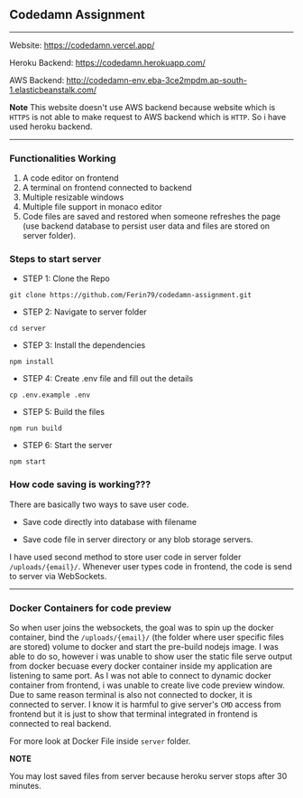 ## Codedamn Assignment

---

Website: https://codedamn.vercel.app/

Heroku Backend: https://codedamn.herokuapp.com/

AWS Backend: http://codedamn-env.eba-3ce2mpdm.ap-south-1.elasticbeanstalk.com/

**Note**
This website doesn't use AWS backend because website which is `HTTPS` is not able to make request to AWS backend which is `HTTP`. So i have used heroku backend.

---

### Functionalities Working

1. A code editor on frontend
2. A terminal on frontend connected to backend
3. Multiple resizable windows
4. Multiple file support in monaco editor
5. Code files are saved and restored when someone refreshes the page (use backend database to persist user data and files are stored on server folder).

### Steps to start server

- STEP 1: Clone the Repo

```
git clone https://github.com/Ferin79/codedamn-assignment.git
```

- STEP 2: Navigate to server folder

```
cd server
```

- STEP 3: Install the dependencies

```
npm install
```

- STEP 4: Create .env file and fill out the details

```
cp .env.example .env
```

- STEP 5: Build the files

```
npm run build
```

- STEP 6: Start the server

```
npm start
```

### How code saving is working???

There are basically two ways to save user code.

- Save code directly into database with filename

- Save code file in server directory or any blob storage servers.

I have used second method to store user code in server folder `/uploads/{email}/`.
Whenever user types code in frontend, the code is send to server via WebSockets.

---

### Docker Containers for code preview

So when user joins the websockets, the goal was to spin up the docker container, bind the `/uploads/{email}/` (the folder where user specific files are stored) volume to docker and start the pre-build nodejs image. I was able to do so, however i was unable to show user the static file serve output from docker becuase every docker container inside my application are listening to same port. As I was not able to connect to dynamic docker container from frontend, i was unable to create live code preview window. Due to same reason terminal is also not connected to docker, it is connected to server. I know it is harmful to give server's `CMD` access from frontend but it is just to show that terminal integrated in frontend is connected to real backend.

For more look at Docker File inside `server` folder.

**NOTE**

You may lost saved files from server because heroku server stops after 30 minutes.
